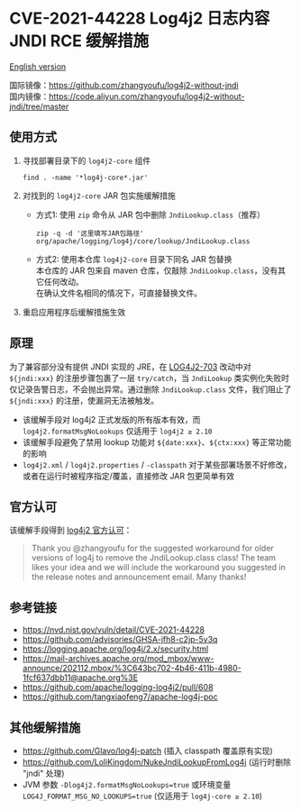 # CVE-2021-44228 Log4j2 日志内容 JNDI RCE 缓解措施

[English version](README_en.md)

国际镜像：https://github.com/zhangyoufu/log4j2-without-jndi  
国内镜像：https://code.aliyun.com/zhangyoufu/log4j2-without-jndi/tree/master

## 使用方式

1. 寻找部署目录下的 `log4j2-core` 组件  
   ```
   find . -name '*log4j-core*.jar'
   ```

2. 对找到的 `log4j2-core` JAR 包实施缓解措施
   * 方式1: 使用 `zip` 命令从 JAR 包中删除 `JndiLookup.class`（推荐）
     ```
     zip -q -d '这里填写JAR包路径' org/apache/logging/log4j/core/lookup/JndiLookup.class
     ```
   * 方式2: 使用本仓库 `log4j2-core` 目录下同名 JAR 包替换  
     本仓库的 JAR 包来自 maven 仓库，仅敲除 `JndiLookup.class`，没有其它任何改动。  
     在确认文件名相同的情况下，可直接替换文件。

3. 重启应用程序后缓解措施生效

## 原理

为了兼容部分没有提供 JNDI 实现的 JRE，在 [LOG4J2-703](https://github.com/apache/logging-log4j2/commit/3203d3eab6bdd12fdad7ded1860db16a89468c3f) 改动中对 `${jndi:xxx}` 的注册步骤包裹了一层 `try/catch`，当 `JndiLookup` 类实例化失败时仅记录告警日志，不会抛出异常。通过删除 `JndiLookup.class` 文件，我们阻止了 `${jndi:xxx}` 的注册，使漏洞无法被触发。

* 该缓解手段对 log4j2 正式发版的所有版本有效，而 `log4j2.formatMsgNoLookups` 仅适用于 `log4j2 ≥ 2.10`
* 该缓解手段避免了禁用 lookup 功能对 `${date:xxx}`、`${ctx:xxx}` 等正常功能的影响
* `log4j2.xml` / `log4j2.properties` / `-classpath` 对于某些部署场景不好修改，或者在运行时被程序指定/覆盖，直接修改 JAR 包更简单有效

## 官方认可

该缓解手段得到 [log4j2 官方认可](https://github.com/apache/logging-log4j2/pull/608#issuecomment-990474429)：

> Thank you @zhangyoufu for the suggested workaround for older versions of log4j to remove the JndiLookup.class class! The team likes your idea and we will include the workaround you suggested in the release notes and announcement email. Many thanks!

## 参考链接

* https://nvd.nist.gov/vuln/detail/CVE-2021-44228
* https://github.com/advisories/GHSA-jfh8-c2jp-5v3q
* https://logging.apache.org/log4j/2.x/security.html
* https://mail-archives.apache.org/mod_mbox/www-announce/202112.mbox/%3C643bc702-4b46-411b-4980-1fcf637dbb11@apache.org%3E
* https://github.com/apache/logging-log4j2/pull/608
* https://github.com/tangxiaofeng7/apache-log4j-poc

## 其他缓解措施

* https://github.com/Glavo/log4j-patch (插入 classpath 覆盖原有实现)
* https://github.com/LoliKingdom/NukeJndiLookupFromLog4j (运行时删除 "jndi" 处理)
* JVM 参数 `-Dlog4j2.formatMsgNoLookups=true` 或环境变量 `LOG4J_FORMAT_MSG_NO_LOOKUPS=true` (仅适用于 `log4j-core ≥ 2.10`)
